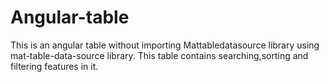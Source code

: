 # Angular-table
This is an angular table without importing Mattabledatasource library using mat-table-data-source library.
This table contains searching,sorting and filtering features in it.
